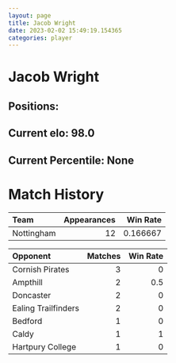 ```yaml
---  
layout: page  
title: Jacob Wright  
date: 2023-02-02 15:49:19.154365  
categories: player  
---
```

# Jacob Wright

## Positions: 

## Current elo: 98.0

## Current Percentile: None

# Match History


| Team       |   Appearances |   Win Rate |
|:-----------|--------------:|-----------:|
| Nottingham |            12 |   0.166667 |

| Opponent            |   Matches |   Win Rate |
|:--------------------|----------:|-----------:|
| Cornish Pirates     |         3 |        0   |
| Ampthill            |         2 |        0.5 |
| Doncaster           |         2 |        0   |
| Ealing Trailfinders |         2 |        0   |
| Bedford             |         1 |        0   |
| Caldy               |         1 |        1   |
| Hartpury College    |         1 |        0   |